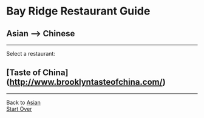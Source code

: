 # Bay Ridge Restaurant Guide
## Asian --> Chinese
---
Select a restaurant:
## [Taste of China] (http://www.brooklyntasteofchina.com/)
---
Back to [Asian](../asian)  
[Start Over](../../home.md)